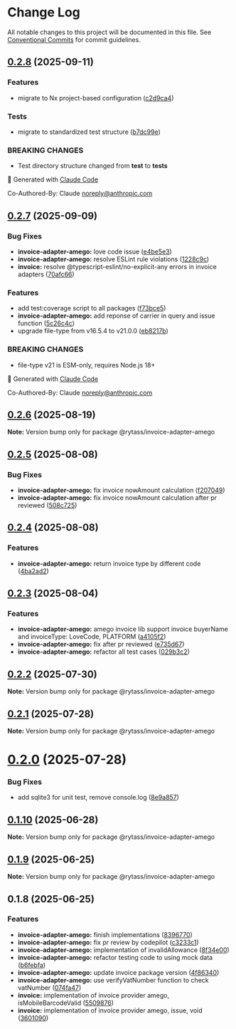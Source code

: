 # Change Log

All notable changes to this project will be documented in this file.
See [Conventional Commits](https://conventionalcommits.org) for commit guidelines.

## [0.2.8](https://github.com/Rytass/Utils/compare/@rytass/invoice-adapter-amego@0.2.7...@rytass/invoice-adapter-amego@0.2.8) (2025-09-11)

### Features

- migrate to Nx project-based configuration ([c2d9ca4](https://github.com/Rytass/Utils/commit/c2d9ca46c00ace42bcbf69300dcc43a7346cb9aa))

### Tests

- migrate to standardized test structure ([b7dc99e](https://github.com/Rytass/Utils/commit/b7dc99ef85f5951480dfdae6198cefa252c15423))

### BREAKING CHANGES

- Test directory structure changed from **test** to **tests**

🤖 Generated with [Claude Code](https://claude.ai/code)

Co-Authored-By: Claude <noreply@anthropic.com>

## [0.2.7](https://github.com/Rytass/Utils/compare/@rytass/invoice-adapter-amego@0.2.6...@rytass/invoice-adapter-amego@0.2.7) (2025-09-09)

### Bug Fixes

- **invoice-adapter-amego:** love code issue ([e4be5e3](https://github.com/Rytass/Utils/commit/e4be5e33facd00062f7956a4e82854dc9411fc7e))
- **invoice-adapter-amego:** resolve ESLint rule violations ([1228c9c](https://github.com/Rytass/Utils/commit/1228c9ccac87ca1a2d8d6b6e7ab9a3deef579764))
- **invoice:** resolve @typescript-eslint/no-explicit-any errors in invoice adapters ([70afc66](https://github.com/Rytass/Utils/commit/70afc66a799a10108aae6f86a9350f5e3427d4d0))

### Features

- add test:coverage script to all packages ([f73bce5](https://github.com/Rytass/Utils/commit/f73bce52024d453755824fa6af784f13da50061f))
- **invoice-adapter-amego:** add reponse of carrier in query and issue function ([5c26c4c](https://github.com/Rytass/Utils/commit/5c26c4cd591d5976a1b2ae61787659da01ccc00f))
- upgrade file-type from v16.5.4 to v21.0.0 ([eb8217b](https://github.com/Rytass/Utils/commit/eb8217b76c4a0d74061f782c082fd4183961bb12))

### BREAKING CHANGES

- file-type v21 is ESM-only, requires Node.js 18+

🤖 Generated with [Claude Code](https://claude.ai/code)

Co-Authored-By: Claude <noreply@anthropic.com>

## [0.2.6](https://github.com/Rytass/Utils/compare/@rytass/invoice-adapter-amego@0.2.5...@rytass/invoice-adapter-amego@0.2.6) (2025-08-19)

**Note:** Version bump only for package @rytass/invoice-adapter-amego

## [0.2.5](https://github.com/Rytass/Utils/compare/@rytass/invoice-adapter-amego@0.2.4...@rytass/invoice-adapter-amego@0.2.5) (2025-08-08)

### Bug Fixes

- **invoice-adapter-amego:** fix invoice nowAmount calculation ([f207049](https://github.com/Rytass/Utils/commit/f207049ac84812a9613ee14095504a1c23592320))
- **invoice-adapter-amego:** fix invoice nowAmount calculation after pr reviewed ([508c725](https://github.com/Rytass/Utils/commit/508c7252f9cdebc398aeb5045eda3eb083e3bd44))

## [0.2.4](https://github.com/Rytass/Utils/compare/@rytass/invoice-adapter-amego@0.2.3...@rytass/invoice-adapter-amego@0.2.4) (2025-08-08)

### Features

- **invoice-adapter-amego:** return invoice type by different code ([4ba2ad2](https://github.com/Rytass/Utils/commit/4ba2ad2e6eb06b5a2c7f35fc2bf615541ea89016))

## [0.2.3](https://github.com/Rytass/Utils/compare/@rytass/invoice-adapter-amego@0.2.2...@rytass/invoice-adapter-amego@0.2.3) (2025-08-04)

### Features

- **invoice-adapter-amego:** amego invoice lib support invoice buyerName and invoiceType: LoveCode, PLATFORM ([a4105f2](https://github.com/Rytass/Utils/commit/a4105f2536ae4533b4aa642831768ec87651b4a5))
- **invoice-adapter-amego:** fix after pr reviewed ([e735d67](https://github.com/Rytass/Utils/commit/e735d67dcd993305cb121d542be752abe7f65af1))
- **invoice-adapter-amego:** refactor all test cases ([029b3c2](https://github.com/Rytass/Utils/commit/029b3c2a8794069499e93a566af21894232688f0))

## [0.2.2](https://github.com/Rytass/Utils/compare/@rytass/invoice-adapter-amego@0.2.1...@rytass/invoice-adapter-amego@0.2.2) (2025-07-30)

**Note:** Version bump only for package @rytass/invoice-adapter-amego

## [0.2.1](https://github.com/Rytass/Utils/compare/@rytass/invoice-adapter-amego@0.2.0...@rytass/invoice-adapter-amego@0.2.1) (2025-07-28)

**Note:** Version bump only for package @rytass/invoice-adapter-amego

# [0.2.0](https://github.com/Rytass/Utils/compare/@rytass/invoice-adapter-amego@0.1.10...@rytass/invoice-adapter-amego@0.2.0) (2025-07-28)

### Bug Fixes

- add sqlite3 for unit test, remove console.log ([8e9a857](https://github.com/Rytass/Utils/commit/8e9a8574e8d6ed37b5806ccbf0239488c1875373))

## [0.1.10](https://github.com/Rytass/Utils/compare/@rytass/invoice-adapter-amego@0.1.9...@rytass/invoice-adapter-amego@0.1.10) (2025-06-28)

**Note:** Version bump only for package @rytass/invoice-adapter-amego

## [0.1.9](https://github.com/Rytass/Utils/compare/@rytass/invoice-adapter-amego@0.1.8...@rytass/invoice-adapter-amego@0.1.9) (2025-06-25)

**Note:** Version bump only for package @rytass/invoice-adapter-amego

## 0.1.8 (2025-06-25)

### Features

- **invoice-adapter-amego:** finish implementations ([8396770](https://github.com/Rytass/Utils/commit/83967709a30f6bcfaad5a03247549862c0d82f1f))
- **invoice-adapter-amego:** fix pr review by codepilot ([c3233c1](https://github.com/Rytass/Utils/commit/c3233c138ab8f7be697f269fd5b183ad8f812f25))
- **invoice-adapter-amego:** implementation of invalidAllowance ([8f34e00](https://github.com/Rytass/Utils/commit/8f34e004ef657a35f0e0702315c77a3d62fc3a95))
- **invoice-adapter-amego:** refactor testing code to using mock data ([b6febfa](https://github.com/Rytass/Utils/commit/b6febfa60e0aa17cf008a5de2b55706d66bf63d2))
- **invoice-adapter-amego:** update invoice package version ([4f86340](https://github.com/Rytass/Utils/commit/4f86340f19cb13b76a65353ecb63fb70958eaaab))
- **invoice-adapter-amego:** use verifyVatNumber function to check vatNumber ([074fa47](https://github.com/Rytass/Utils/commit/074fa47af73a16cde6f205b23a3898e5acb16539))
- **invoice:** implementation of invoice provider amego, isMobileBarcodeValid ([5509876](https://github.com/Rytass/Utils/commit/550987604eb3e477eba3ac74cb95b0b534b6321b))
- **invoice:** implementation of invoice provider amego, issue, void ([3601090](https://github.com/Rytass/Utils/commit/3601090b1ed0fae170f3e8598e972619577c7819))
